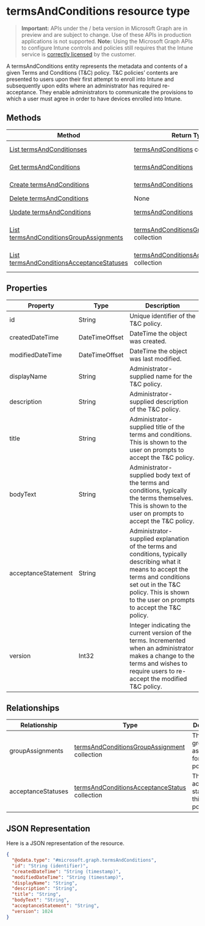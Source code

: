 ﻿# termsAndConditions resource type

> **Important:** APIs under the / beta version in Microsoft Graph are in preview and are subject to change. Use of these APIs in production applications is not supported.
> **Note:** Using the Microsoft Graph APIs to configure Intune controls and policies still requires that the Intune service is [correctly licensed](https://go.microsoft.com/fwlink/?linkid=839381) by the customer.

A termsAndConditions entity represents the metadata and contents of a given Terms and Conditions (T&C) policy. T&C policies’ contents are presented to users upon their first attempt to enroll into Intune and subsequently upon edits where an administrator has required re-acceptance. They enable administrators to communicate the provisions to which a user must agree in order to have devices enrolled into Intune.
## Methods
|Method|Return Type|Description|
|---|---|---|
|[List termsAndConditionses](../api/intune_companyterms_termsandconditions_list.md)|[termsAndConditions](../resources/intune_companyterms_termsandconditions.md) collection|List properties and relationships of the [termsAndConditions](../resources/intune_companyterms_termsandconditions.md) objects.|
|[Get termsAndConditions](../api/intune_companyterms_termsandconditions_get.md)|[termsAndConditions](../resources/intune_companyterms_termsandconditions.md)|Read properties and relationships of the [termsAndConditions](../resources/intune_companyterms_termsandconditions.md) object.|
|[Create termsAndConditions](../api/intune_companyterms_termsandconditions_create.md)|[termsAndConditions](../resources/intune_companyterms_termsandconditions.md)|Create a new [termsAndConditions](../resources/intune_companyterms_termsandconditions.md) object.|
|[Delete termsAndConditions](../api/intune_companyterms_termsandconditions_delete.md)|None|Deletes a [termsAndConditions](../resources/intune_companyterms_termsandconditions.md).|
|[Update termsAndConditions](../api/intune_companyterms_termsandconditions_update.md)|[termsAndConditions](../resources/intune_companyterms_termsandconditions.md)|Update the properties of a [termsAndConditions](../resources/intune_companyterms_termsandconditions.md) object.|
|[List termsAndConditionsGroupAssignments](../api/intune_companyterms_termsandconditionsgroupassignment_list.md)|[termsAndConditionsGroupAssignment](../resources/intune_companyterms_termsandconditionsgroupassignment.md) collection|List properties and relationships of the [termsAndConditionsGroupAssignment](../resources/intune_companyterms_termsandconditionsgroupassignment.md) objects.|
|[List termsAndConditionsAcceptanceStatuses](../api/intune_companyterms_termsandconditionsacceptancestatus_list.md)|[termsAndConditionsAcceptanceStatus](../resources/intune_companyterms_termsandconditionsacceptancestatus.md) collection|List properties and relationships of the [termsAndConditionsAcceptanceStatus](../resources/intune_companyterms_termsandconditionsacceptancestatus.md) objects.|

## Properties
|Property|Type|Description|
|---|---|---|
|id|String|Unique identifier of the T&C policy.|
|createdDateTime|DateTimeOffset|DateTime the object was created.|
|modifiedDateTime|DateTimeOffset|DateTime the object was last modified.|
|displayName|String|Administrator-supplied name for the T&C policy. |
|description|String|Administrator-supplied description of the T&C policy.|
|title|String|Administrator-supplied title of the terms and conditions. This is shown to the user on prompts to accept the T&C policy.|
|bodyText|String|Administrator-supplied body text of the terms and conditions, typically the terms themselves. This is shown to the user on prompts to accept the T&C policy.|
|acceptanceStatement|String|Administrator-supplied explanation of the terms and conditions, typically describing what it means to accept the terms and conditions set out in the T&C policy. This is shown to the user on prompts to accept the T&C policy.|
|version|Int32|Integer indicating the current version of the terms. Incremented when an administrator makes a change to the terms and wishes to require users to re-accept the modified T&C policy.|

## Relationships
|Relationship|Type|Description|
|---|---|---|
|groupAssignments|[termsAndConditionsGroupAssignment](../resources/intune_companyterms_termsandconditionsgroupassignment.md) collection|The list of group assignments for this T&C policy.|
|acceptanceStatuses|[termsAndConditionsAcceptanceStatus](../resources/intune_companyterms_termsandconditionsacceptancestatus.md) collection|The list of acceptance statuses for this T&C policy.|

## JSON Representation
Here is a JSON representation of the resource.
<!-- {
  "blockType": "resource",
  "keyProperty": "id",
  "@odata.type": "microsoft.graph.termsAndConditions"
}
-->
```json
{
  "@odata.type": "#microsoft.graph.termsAndConditions",
  "id": "String (identifier)",
  "createdDateTime": "String (timestamp)",
  "modifiedDateTime": "String (timestamp)",
  "displayName": "String",
  "description": "String",
  "title": "String",
  "bodyText": "String",
  "acceptanceStatement": "String",
  "version": 1024
}
```



